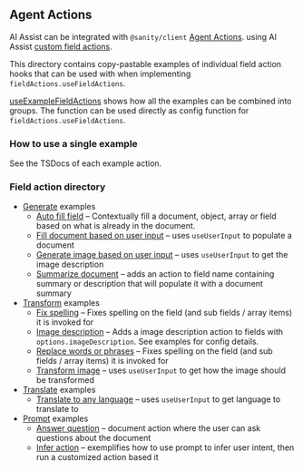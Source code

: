 ## Agent Actions

AI Assist can be integrated with `@sanity/client` [Agent Actions](https://www.sanity.io/docs/agent-actions?ref=agent-actions).
using AI Assist [custom field actions](../../../plugin/README.md#custom-field-actions).

This directory contains copy-pastable examples of individual field action hooks that can be used with
when implementing `fieldActions.useFieldActions`.

[useExampleFieldActions](useExampleFieldActions.ts) shows how all the examples can be combined into groups. The function can be used
directly as config function for `fieldActions.useFieldActions`.

### How to use a single example

See the TSDocs of each example action.

### Field action directory

- [Generate](https://github.com/sanity-io/client?tab=readme-ov-file#generating-content) examples
  - [Auto fill field](generate/autoFill.ts) – Contextually fill a document, object, array or field based on what is already in the document.
  - [Fill document based on user input](generate/fillDocumentFromInput.ts) – uses `useUserInput` to populate a document
  - [Generate image based on user input](generate/generateImageFromInput.ts) – uses `useUserInput` to get the image description
  - [Summarize document](generate/summarizeDocument.ts) – adds an action to field name containing summary or description that will populate it with a document summary
- [Transform](https://github.com/sanity-io/client?tab=readme-ov-file#transforming-documents) examples
  - [Fix spelling](transform/fixSpelling.ts) – Fixes spelling on the field (and sub fields / array items) it is invoked for
  - [Image description](transform/imageDescription.ts) – Adds a image description action to fields with `options.imageDescription`. See examples for config details.
  - [Replace words or phrases](transform/replacePhrase.ts) – Fixes spelling on the field (and sub fields / array items) it is invoked for
  - [Transform image](transform/fixSpelling.ts) – uses `useUserInput` to get how the image should be transformed
- [Translate](https://github.com/sanity-io/client?tab=readme-ov-file#translating-documents) examples
  - [Translate to any language](translate/translateToAny.ts) – uses `useUserInput` to get language to translate to
- [Prompt](https://github.com/sanity-io/client?tab=readme-ov-file#prompt-the-llm) examples
  - [Answer question](prompt/answerQuestion.tsx) – document action where the user can ask questions about the document
  - [Infer action](prompt/inferAction.ts) – exemplifies how to use prompt to infer user intent, then run a customized action based it

